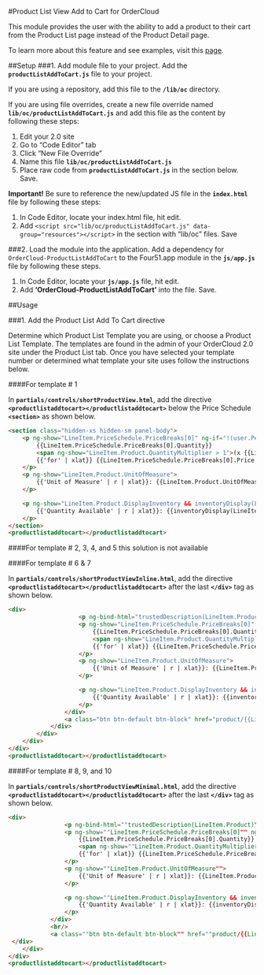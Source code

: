 #Product List View Add to Cart for OrderCloud 

This module provides the user with the ability to add a product to their cart from the Product List page instead of the Product Detail page. 

To learn more about this feature and see examples, visit this [page](https://volition.four51ordercloud.com/store/product/ProductListViewAddtoCart).

##Setup
###1. Add module file to your project.
Add the **`productListAddToCart.js`** file to your project.

If you are using a repository, add this file to the **`/lib/oc`** directory.

If you are using file overrides, create a new file override named **`lib/oc/productListAddToCart.js`** and add this file as the content by following these steps:

 1. Edit your 2.0 site
 2. Go to “Code Editor” tab
 3. Click “New File Override”
 4. Name this file **`lib/oc/productListAddToCart.js`**
 5. Place raw code from **`productListAddToCart.js`**  in the section below. Save.

**Important!** Be sure to reference the new/updated JS file in the **`index.html`** file by following these steps:

 1. In Code Editor, locate your index.html file, hit edit. 
 2. Add `<script src="lib/oc/productListAddToCart.js" data-group="resources"></script>` in the section with “lib/oc” files. Save

###2. Load the module into the application.
Add a dependency for `OrderCloud-ProductListAddToCart` to the Four51.app module in the **`js/app.js`** file by following these steps. 

 1. In Code Editor, locate your **`js/app.js`** file, hit edit. 
 2. Add **‘OrderCloud-ProductListAddToCart’** into the file. Save.

##Usage

###1. Add the Product List Add To Cart directive

Determine which Product List Template you are using, or choose a Product List Template.  The templates are found in the admin of your OrderCloud 2.0 site under the Product List tab.  Once you have selected your template number or determined what template your site uses follow the instructions below.

####For template # 1

In **`partials/controls/shortProductView.html`**, add the directive **`<productlistaddtocart></productlistaddtocart>`** below the Price Schedule **`<section>`** as shown below. 

```html
<section class="hidden-xs hidden-sm panel-body">
    <p ng-show="LineItem.PriceSchedule.PriceBreaks[0]" ng-if="!(user.Permissions.contains('HidePricing'))">
        {{LineItem.PriceSchedule.PriceBreaks[0].Quantity}}
        <span ng-show="LineItem.Product.QuantityMultiplier > 1">(x {{LineItem.Product.QuantityMultiplier}})</span>
        {{'for' | xlat}} {{LineItem.PriceSchedule.PriceBreaks[0].Price | culturecurrency}}
    </p>
    <p ng-show="LineItem.Product.UnitOfMeasure">
        {{'Unit of Measure' | r | xlat}}: {{LineItem.Product.UnitOfMeasure}}
    </p>

    <p ng-show="LineItem.Product.DisplayInventory && inventoryDisplay(LineItem.Product, LineItem.Variant) != undefined">
        {{'Quantity Available' | r | xlat}}: {{inventoryDisplay(LineItem.Product, LineItem.Variant) }}
    </p>
</section>
<productlistaddtocart></productlistaddtocart>
```

####For template # 2, 3, 4, and 5 this solution is not available

####For template # 6 & 7

In **`partials/controls/shortProductViewInline.html`**, add the directive **`<productlistaddtocart></productlistaddtocart>`** after the last **`</div>`** tag as shown below. 

```html
<div>
                    <p ng-bind-html="trustedDescription(LineItem.Product)" ng-show="LineItem.Product.Description" />
                    <p ng-show="LineItem.PriceSchedule.PriceBreaks[0]" ng-if="!(user.Permissions.contains('HidePricing'))">
                        {{LineItem.PriceSchedule.PriceBreaks[0].Quantity}}
                        <span ng-show="LineItem.Product.QuantityMultiplier > 1">(x {{LineItem.Product.QuantityMultiplier}})</span>
                        {{'for' | xlat}} {{LineItem.PriceSchedule.PriceBreaks[0].Price | culturecurrency}}
                    </p>
                    <p ng-show="LineItem.Product.UnitOfMeasure">
                        {{'Unit of Measure' | r | xlat}}: {{LineItem.Product.UnitOfMeasure}}
                    </p>

                    <p ng-show="LineItem.Product.DisplayInventory && inventoryDisplay(LineItem.Product, LineItem.Variant) != undefined">
                        {{'Quantity Available' | r | xlat}}: {{inventoryDisplay(LineItem.Product, LineItem.Variant) }}
                    </p>
                </div>
                <a class="btn btn-default btn-block" href="product/{{LineItem.Product.InteropID}}">{{('View' | r) + ' ' + ('Product' | r) | xlat}}</a>
            </div>
        </div>
    </div>
</div>
<productlistaddtocart></productlistaddtocart>
```

####For template # 8, 9, and 10

In **`partials/controls/shortProductViewMinimal.html`**, add the directive **`<productlistaddtocart></productlistaddtocart>`** after the last **`</div>`** tag as shown below. 

```html
<div>
                <p ng-bind-html=""trustedDescription(LineItem.Product)"" ng-show=""LineItem.Product.Description"" />
                <p ng-show=""LineItem.PriceSchedule.PriceBreaks[0]"" ng-if=""!(user.Permissions.contains('HidePricing'))"">
                    {{LineItem.PriceSchedule.PriceBreaks[0].Quantity}}
                    <span ng-show=""LineItem.Product.QuantityMultiplier > 1"">(x {{LineItem.Product.QuantityMultiplier}})</span>
                    {{'for' | xlat}} {{LineItem.PriceSchedule.PriceBreaks[0].Price | culturecurrency}}
                </p>
                <p ng-show=""LineItem.Product.UnitOfMeasure"">
                    {{'Unit of Measure' | r | xlat}}: {{LineItem.Product.UnitOfMeasure}}
                </p>

                <p ng-show=""LineItem.Product.DisplayInventory && inventoryDisplay(LineItem.Product, LineItem.Variant) != undefined"">
                    {{'Quantity Available' | r | xlat}}: {{inventoryDisplay(LineItem.Product, LineItem.Variant) }}
                </p>
            </div>
            <br/>
            <a class=""btn btn-default btn-block"" href=""product/{{LineItem.Product.InteropID}}"">{{('View' | r) + ' ' + ('Product' | r) | xlat}}</a>
 </div>
    </div>
</div>
<productlistaddtocart></productlistaddtocart>
```
